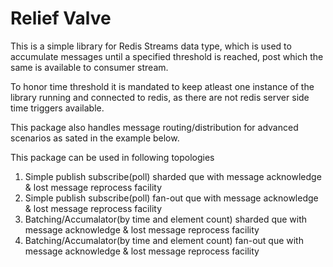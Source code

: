 # Relief Valve
This is a simple library for Redis Streams data type, which is used to accumulate messages until a specified threshold is reached, post which the same is available to consumer stream.

To honor time threshold it is mandated to keep atleast one instance of the library running and connected to redis, as there are not redis server side time triggers available.

This package also handles message routing/distribution for advanced scenarios as sated in the example below.

This package can be used in following topologies
1. Simple publish subscribe(poll) sharded que with message acknowledge & lost message reprocess facility
2. Simple publish subscribe(poll) fan-out que with message acknowledge & lost message reprocess facility
3. Batching/Accumalator(by time and element count) sharded que with message acknowledge & lost message reprocess facility
4. Batching/Accumalator(by time and element count) fan-out que with message acknowledge & lost message reprocess facility

